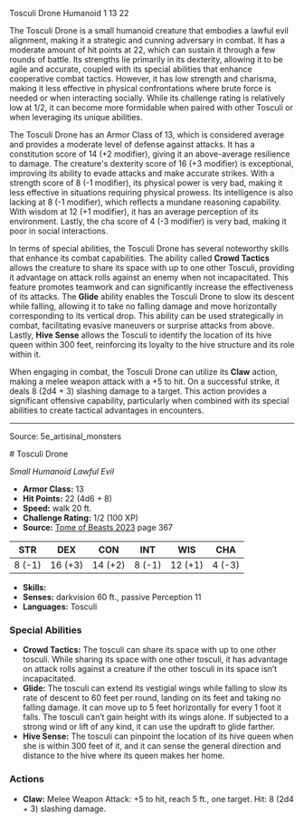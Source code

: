 <MonsterName/>Tosculi Drone</MonsterName>
<CreatureType/>Humanoid</CreatureType>
<CR/>1</CR>
<AC/>13</AC>
<HP/>22</HP>
<summary>The Tosculi Drone is a small humanoid creature that embodies a lawful evil alignment, making it a strategic and cunning adversary in combat. It has a moderate amount of hit points at 22, which can sustain it through a few rounds of battle. Its strengths lie primarily in its dexterity, allowing it to be agile and accurate, coupled with its special abilities that enhance cooperative combat tactics. However, it has low strength and charisma, making it less effective in physical confrontations where brute force is needed or when interacting socially. While its challenge rating is relatively low at 1/2, it can become more formidable when paired with other Tosculi or when leveraging its unique abilities.</summary>

<detail>

The Tosculi Drone has an Armor Class of 13, which is considered average and provides a moderate level of defense against attacks. It has a constitution score of 14 (+2 modifier), giving it an above-average resilience to damage. The creature's dexterity score of 16 (+3 modifier) is exceptional, improving its ability to evade attacks and make accurate strikes. With a strength score of 8 (-1 modifier), its physical power is very bad, making it less effective in situations requiring physical prowess. Its intelligence is also lacking at 8 (-1 modifier), which reflects a mundane reasoning capability. With wisdom at 12 (+1 modifier), it has an average perception of its environment. Lastly, the cha score of 4 (-3 modifier) is very bad, making it poor in social interactions.

In terms of special abilities, the Tosculi Drone has several noteworthy skills that enhance its combat capabilities. The ability called **Crowd Tactics** allows the creature to share its space with up to one other Tosculi, providing it advantage on attack rolls against an enemy when not incapacitated. This feature promotes teamwork and can significantly increase the effectiveness of its attacks. The **Glide** ability enables the Tosculi Drone to slow its descent while falling, allowing it to take no falling damage and move horizontally corresponding to its vertical drop. This ability can be used strategically in combat, facilitating evasive maneuvers or surprise attacks from above. Lastly, **Hive Sense** allows the Tosculi to identify the location of its hive queen within 300 feet, reinforcing its loyalty to the hive structure and its role within it.

When engaging in combat, the Tosculi Drone can utilize its **Claw** action, making a melee weapon attack with a +5 to hit. On a successful strike, it deals 8 (2d4 + 3) slashing damage to a target. This action provides a significant offensive capability, particularly when combined with its special abilities to create tactical advantages in encounters.</detail>



---

Source: 5e_artisinal_monsters

<statblock>
# Tosculi Drone

*Small* *Humanoid* *Lawful Evil*

- **Armor Class:** 13
- **Hit Points:** 22 (4d6 + 8)
- **Speed:** walk 20 ft.
- **Challenge Rating:** 1/2 (100 XP)
- **Source:** [Tome of Beasts 2023](https://koboldpress.com/kpstore/product/tome-of-beasts-1-2023-edition/) page 367

| STR | DEX | CON | INT | WIS | CHA |
| --- | --- | --- | --- | --- | --- |
| 8 (-1) | 16 (+3) | 14 (+2) | 8 (-1) | 12 (+1) | 4 (-3) |

- **Skills:** 
- **Senses:** darkvision 60 ft., passive Perception 11
- **Languages:** Tosculi

### Special Abilities

- **Crowd Tactics:** The tosculi can share its space with up to one other tosculi. While sharing its space with one other tosculi, it has advantage on attack rolls against a creature if the other tosculi in its space isn’t incapacitated.
- **Glide:** The tosculi can extend its vestigial wings while falling to slow its rate of descent to 60 feet per round, landing on its feet and taking no falling damage. It can move up to 5 feet horizontally for every 1 foot it falls. The tosculi can’t gain height with its wings alone. If subjected to a strong wind or lift of any kind, it can use the updraft to glide farther.
- **Hive Sense:** The tosculi can pinpoint the location of its hive queen when she is within 300 feet of it, and it can sense the general direction and distance to the hive where its queen makes her home.

### Actions

- **Claw:** Melee Weapon Attack: +5 to hit, reach 5 ft., one target. Hit: 8 (2d4 + 3) slashing damage.
</statblock>


